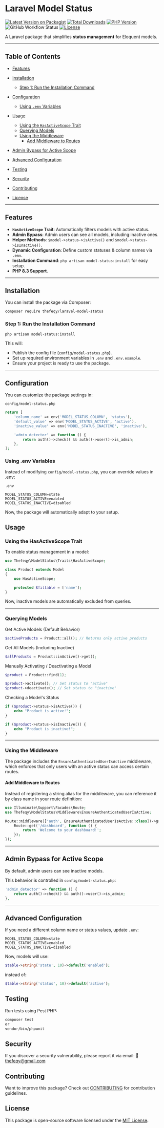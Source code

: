 # Laravel Model Status

[![Latest Version on Packagist](https://img.shields.io/packagist/v/thefeqy/laravel-model-status.svg?style=flat-square)](https://packagist.org/packages/thefeqy/laravel-model-status)
[![Total Downloads](https://img.shields.io/packagist/dt/thefeqy/laravel-model-status.svg?style=flat-square)](https://packagist.org/packages/thefeqy/laravel-model-status)
[![PHP Version](https://img.shields.io/badge/PHP-8.3%2B-blue)](https://php.net)
![GitHub Workflow Status](https://github.com/thefeqy/laravel-model-status/actions/workflows/run-tests.yml/badge.svg)
[![License](https://img.shields.io/badge/license-MIT-brightgreen)](LICENSE)

A Laravel package that simplifies **status management** for Eloquent models.

---

## **Table of Contents**
- [Features](#features)
- [Installation](#installation)
    - [Step 1: Run the Installation Command](#step-1-run-the-installation-command)
- [Configuration](#configuration)
    - [Using `.env` Variables](#using-env-variables)
- [Usage](#usage)
    - [Using the `HasActiveScope` Trait](#using-the-hasactivescope-trait)
    - [Querying Models](#querying-models)
    - [Using the Middleware](#using-the-middleware)
      - [Add Middleware to Routes](#add-middleware-to-routes)

- [Admin Bypass for Active Scope](#admin-bypass-for-active-scope)
- [Advanced Configuration](#advanced-configuration)
- [Testing](#testing)
- [Security](#security)
- [Contributing](#contributing)
- [License](#license)

---

## Features
- **`HasActiveScope` Trait**: Automatically filters models with active status.
- **Admin Bypass**: Admin users can see all models, including inactive ones.
- **Helper Methods**: `$model->status->isActive()` and `$model->status->isInactive()`.
- **Dynamic Configuration**: Define custom statuses & column names via `.env`.
- **Installation Command**: `php artisan model-status:install` for easy setup.
- **PHP 8.3 Support**.

---

## Installation
You can install the package via Composer:

```bash
composer require thefeqy/laravel-model-status
```

### Step 1: Run the Installation Command
```bash
php artisan model-status:install
```

This will:

- Publish the config file (`config/model-status.php`).
- Set up required environment variables in `.env` and `.env.example`.
- Ensure your project is ready to use the package.

---

## Configuration
You can customize the package settings in:

`config/model-status.php`
```php
return [
    'column_name' => env('MODEL_STATUS_COLUMN', 'status'),
    'default_value' => env('MODEL_STATUS_ACTIVE', 'active'),
    'inactive_value' => env('MODEL_STATUS_INACTIVE', 'inactive'),

    'admin_detector' => function () {
        return auth()->check() && auth()->user()->is_admin;
    },
];
```
### Using .env Variables
Instead of modifying `config/model-status.php`, you can override values in .env:

`.env`

```dotenv
MODEL_STATUS_COLUMN=state
MODEL_STATUS_ACTIVE=enabled
MODEL_STATUS_INACTIVE=disabled
```
Now, the package will automatically adapt to your setup.

## Usage

### Using the HasActiveScope Trait
To enable status management in a model:

```php
use Thefeqy\ModelStatus\Traits\HasActiveScope;

class Product extends Model
{
    use HasActiveScope;

    protected $fillable = ['name'];
}
```
Now, inactive models are automatically excluded from queries.

--- 

### Querying Models
Get Active Models (Default Behavior)
```php
$activeProducts = Product::all(); // Returns only active products
```
Get All Models (Including Inactive)
```php
$allProducts = Product::inActive()->get();
```
Manually Activating / Deactivating a Model
```php
$product = Product::find(1);

$product->activate(); // Set status to "active"
$product->deactivate(); // Set status to "inactive"
```

Checking a Model's Status
```php
if ($product->status->isActive()) {
    echo "Product is active!";
}

if ($product->status->isInactive()) {
    echo "Product is inactive!";
}
```
---

### Using the Middleware

The package includes the `EnsureAuthenticatedUserIsActive` middleware, which enforces that only users with an active status can access certain routes.

#### Add Middleware to Routes
Instead of registering a string alias for the middleware, you can reference it by class name in your route definition:

```php
use Illuminate\Support\Facades\Route;
use Thefeqy\ModelStatus\Middleware\EnsureAuthenticatedUserIsActive;

Route::middleware(['auth', EnsureAuthenticatedUserIsActive::class])->group(function () {
    Route::get('/dashboard', function () {
        return 'Welcome to your dashboard!';
    });
});
```

---

## Admin Bypass for Active Scope
By default, admin users can see inactive models.

This behavior is controlled in `config/model-status.php`:

```php
'admin_detector' => function () {
    return auth()->check() && auth()->user()->is_admin;
},
```
---

## Advanced Configuration
If you need a different column name or status values, update `.env`:

```dotenv
MODEL_STATUS_COLUMN=state
MODEL_STATUS_ACTIVE=enabled
MODEL_STATUS_INACTIVE=disabled
```
Now, models will use:

```php
$table->string('state', 10)->default('enabled');
```
instead of:

```php
$table->string('status', 10)->default('active');
```

## Testing
Run tests using Pest PHP:

```sh
composer test
or
vendor/bin/phpunit
```

## Security
If you discover a security vulnerability, please report it via email:
📩 [thefeqy@gmail.com](mailto:thefeqy@gmail.com)   

## Contributing

Want to improve this package? Check out [CONTRIBUTING](CONTRIBUTING.md) for contribution guidelines.

## License

This package is open-source software licensed under the [MIT License](LICENSE).
